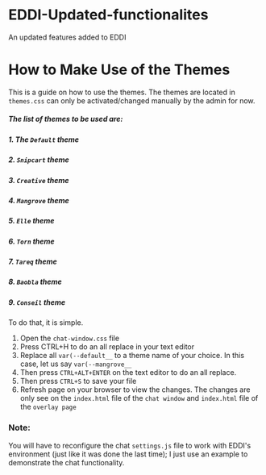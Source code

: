 # EDDI-Updated-functionalites
An updated features added to EDDI


# How to Make Use of the Themes
 This is a guide on how to use the themes. The themes are located in `themes.css` can only be activated/changed manually by the admin for now. 

##### The list of themes to be used are:

##### 1. The `Default` theme
##### 2. `Snipcart` theme
##### 3. `Creative` theme
##### 4. `Mangrove` theme
##### 5. `Elle` theme
##### 6. `Torn` theme
##### 7. `Tareq` theme
##### 8. `Baobla` theme
##### 9. `Conseil` theme


To do that, it is simple. 
1. Open the `chat-window.css` file
2. Press CTRL+H to do an all replace in your text editor
3. Replace all `var(--default__` to a theme name of your choice. In this case, let us say `var(--mangrove__` 
4. Then press `CTRL+ALT+ENTER` on the text editor to do an all replace.
5. Then press `CTRL+S` to save your file
6. Refresh page on your browser to view the changes. The changes are only see on the `index.html` file of the `chat window` and `index.html` file of the `overlay page`

### Note: 
You will have to reconfigure the chat `settings.js` file to work with EDDI's environment (just like it was done the last time); I just use an example to demonstrate the chat functionality. 
